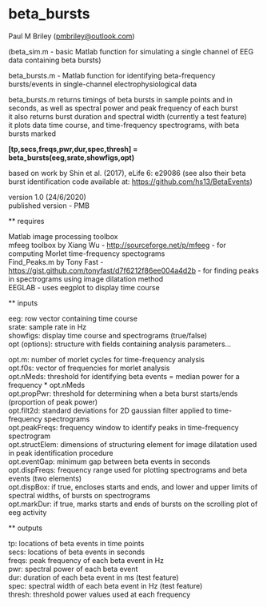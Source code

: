 # beta_bursts
Paul M Briley (pmbriley@outlook.com)  

(beta_sim.m - basic Matlab function for simulating a single channel of EEG data containing beta bursts)  

beta_bursts.m - Matlab function for identifying beta-frequency bursts/events in single-channel electrophysiological data  

beta_bursts.m returns timings of beta bursts in sample points and in seconds, as well as spectral power and peak frequency of each burst  
it also returns burst duration and spectral width (currently a test feature)  
it plots data time course, and time-frequency spectrograms, with beta bursts marked  

**[tp,secs,freqs,pwr,dur,spec,thresh] = beta_bursts(eeg,srate,showfigs,opt)**

based on work by Shin et al. (2017), eLife 6: e29086 (see also their beta burst identification code available at: https://github.com/hs13/BetaEvents)  

version 1.0 (24/6/2020)  
published version - PMB  

** requires  

Matlab image processing toolbox  
mfeeg toolbox by Xiang Wu - http://sourceforge.net/p/mfeeg - for computing Morlet time-frequency spectograms  
Find_Peaks.m by Tony Fast - https://gist.github.com/tonyfast/d7f6212f86ee004a4d2b - for finding peaks in spectrograms using image dilatation method  
EEGLAB - uses eegplot to display time course  

** inputs  

eeg: row vector containing time course   
srate: sample rate in Hz  
showfigs: display time course and spectrograms (true/false)   
opt (options): structure with fields containing analysis parameters...  

opt.m: number of morlet cycles for time-frequency analysis  
opt.f0s: vector of frequencies for morlet analysis  
opt.nMeds: threshold for identifying beta events = median power for a frequency * opt.nMeds  
opt.propPwr: threshold for determining when a beta burst starts/ends (proportion of peak power)  
opt.filt2d: standard deviations for 2D gaussian filter applied to time-frequency spectrograms  
opt.peakFreqs: frequency window to identify peaks in time-frequency spectrogram  
opt.structElem: dimensions of structuring element for image dilatation used in peak identification procedure  
opt.eventGap: minimum gap between beta events in seconds  
opt.dispFreqs: frequency range used for plotting spectrograms and beta events (two elements)  
opt.dispBox: if true, encloses starts and ends, and lower and upper limits of spectral widths, of bursts on spectrograms  
opt.markDur: if true, marks starts and ends of bursts on the scrolling plot of eeg activity  

** outputs

tp: locations of beta events in time points  
secs: locations of beta events in seconds  
freqs: peak frequency of each beta event in Hz  
pwr: spectral power of each beta event  
dur: duration of each beta event in ms (test feature)  
spec: spectral width of each beta event in Hz (test feature)  
thresh: threshold power values used at each frequency  
